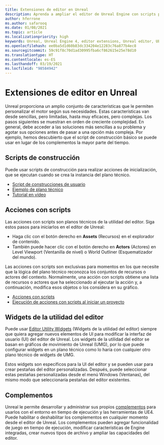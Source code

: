```yaml
---
title: Extensiones de editor en Unreal
description: Aprenda a ampliar el editor de Unreal Engine con scripts personalizados, acciones con scripts y widgets de utilidad.
author: hferrone
ms.author: safarooq
ms.date: 01/08/2021
ms.topic: article
ms.localizationpriority: high
keywords: Unreal, Unreal Engine 4, editor extensions, Unreal editor, UE4, HoloLens, HoloLens 2, mixed reality, development, documentation, guides, features, mixed reality headset, windows mixed reality headset, virtual reality headset, porting, upgrading
ms.openlocfilehash: ee0ba5d1d60b83dc334204e12283c76a877b4ec8
ms.sourcegitcommit: 59c91f8c70d1ad30995fba6cf862615e25e78d10
ms.translationtype: HT
ms.contentlocale: es-ES
ms.lasthandoff: 03/19/2021
ms.locfileid: "98584942"
---
```

# <a name="editor-extensions-in-unreal"></a>Extensiones de editor en Unreal

Unreal proporciona un amplio conjunto de características que le permiten personalizar el motor según sus necesidades. Estas características van desde sencillas, pero limitadas, hasta muy eficaces, pero complejas. Los pasos siguientes se muestran en orden de creciente complejidad. En general, debe acceder a las soluciones más sencillas a su problema y agotar sus opciones antes de pasar a una opción más compleja. Por ejemplo, hemos descubierto que el script de construcción básico se puede usar en lugar de los complementos la mayor parte del tiempo. 

<!-- Also, engine modification should be a last resort, as it is not only complex, but integrating changes back into the engine for simple work-around can take a disproportionately long time. -->

## <a name="construction-scripts"></a>Scripts de construcción

Puede usar scripts de construcción para realizar acciones de inicialización, que se ejecutan cuando se crea la instancia del plano técnico.

* [Script de construcciones de usuario](https://docs.unrealengine.com/ProgrammingAndScripting/Blueprints/UserGuide/UserConstructionScript/index.html)
* [Ejemplo de plano técnico](https://docs.unrealengine.com/Resources/ContentExamples/Blueprints/1_4/index.html)
* [Tutorial en vídeo](https://www.youtube.com/watch?v=z1SD-d9yJmQ&ab_channel=UnrealEngine)

## <a name="scripted-actions"></a>Acciones con scripts

Las acciones con scripts son planos técnicos de la utilidad del editor. Siga estos pasos para iniciarlos en el editor de Unreal:
* Haga clic con el botón derecho en **Assets** (Recursos) en el explorador de contenido.
* También puede hacer clic con el botón derecho en **Actors** (Actores) en Level Viewport (Ventanilla de nivel) o World Outliner (Esquematizador del mundo).

Las acciones con scripts son exclusivas para momentos en los que necesite que la lógica del plano técnico reconozca los conjuntos de recursos o actores del contexto. Normalmente, una acción con scripts obtiene una lista de recursos o actores que ha seleccionado al ejecutar la acción y, a continuación, modifica esos objetos o los considera en su gráfico.

* [Acciones con scripts](https://docs.unrealengine.com/ProductionPipelines/ScriptingAndAutomation/Blueprints/ScriptedActions/index.html)
* [Ejecución de acciones con scripts al iniciar un proyecto](https://docs.unrealengine.com/ProductionPipelines/ScriptingAndAutomation/Blueprints/StartupObjects/index.html)

## <a name="editor-utility-widgets"></a>Widgets de la utilidad del editor

Puede usar [Editor Utility Widgets](https://docs.unrealengine.com/InteractiveExperiences/UMG/UserGuide/EditorUtilityWidgets/index.html) (Widgets de la utilidad del editor) siempre que quiera agregar nuevos elementos de UI para modificar la interfaz de usuario (UI) del editor de Unreal. Los widgets de la utilidad del editor se basan en gráficos de movimiento de Unreal (UMG), por lo que puede configurar widgets en un plano técnico como lo haría con cualquier otro plano técnico de widgets de UMG.

Estos widgets son específicos para la UI del editor y se pueden usar para crear pestañas del editor personalizadas. Después, puede seleccionar estas pestañas personalizadas desde el menú Windows (Ventanas), del mismo modo que seleccionaría pestañas del editor existentes.

## <a name="plugins"></a>Complementos

Unreal le permite desarrollar y administrar sus propios [complementos](https://docs.unrealengine.com/ProductionPipelines/Plugins/index.html) para usarlos con el entorno en tiempo de ejecución y las herramientas de UE4. Puede habilitar o deshabilitar los complementos en cualquier momento desde el editor de Unreal. Los complementos pueden agregar funcionalidad de juego en tiempo de ejecución, modificar características de Engine integradas, crear nuevos tipos de archivo y ampliar las capacidades del editor.

<!-- ## Engine modifications -->

